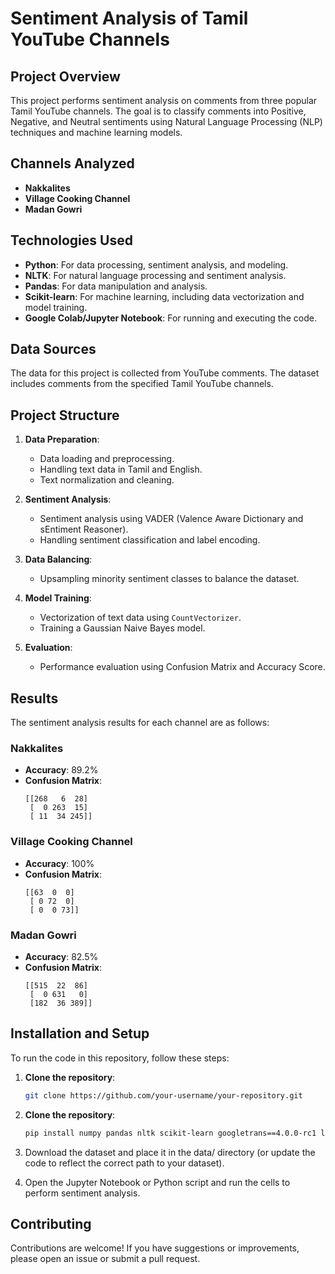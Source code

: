 # Sentiment Analysis of Tamil YouTube Channels

## Project Overview

This project performs sentiment analysis on comments from three popular Tamil YouTube channels. The goal is to classify comments into Positive, Negative, and Neutral sentiments using Natural Language Processing (NLP) techniques and machine learning models.

## Channels Analyzed

- **Nakkalites**
- **Village Cooking Channel**
- **Madan Gowri**

## Technologies Used

- **Python**: For data processing, sentiment analysis, and modeling.
- **NLTK**: For natural language processing and sentiment analysis.
- **Pandas**: For data manipulation and analysis.
- **Scikit-learn**: For machine learning, including data vectorization and model training.
- **Google Colab/Jupyter Notebook**: For running and executing the code.

## Data Sources

The data for this project is collected from YouTube comments. The dataset includes comments from the specified Tamil YouTube channels.

## Project Structure

1. **Data Preparation**:
   - Data loading and preprocessing.
   - Handling text data in Tamil and English.
   - Text normalization and cleaning.

2. **Sentiment Analysis**:
   - Sentiment analysis using VADER (Valence Aware Dictionary and sEntiment Reasoner).
   - Handling sentiment classification and label encoding.

3. **Data Balancing**:
   - Upsampling minority sentiment classes to balance the dataset.

4. **Model Training**:
   - Vectorization of text data using `CountVectorizer`.
   - Training a Gaussian Naive Bayes model.

5. **Evaluation**:
   - Performance evaluation using Confusion Matrix and Accuracy Score.

## Results

The sentiment analysis results for each channel are as follows:

### Nakkalites
- **Accuracy**: 89.2%
- **Confusion Matrix**:
    ```
    [[268   6  28]
     [  0 263  15]
     [ 11  34 245]]
    ```

### Village Cooking Channel
- **Accuracy**: 100%
- **Confusion Matrix**:
    ```
    [[63  0  0]
     [ 0 72  0]
     [ 0  0 73]]
    ```

### Madan Gowri
- **Accuracy**: 82.5%
- **Confusion Matrix**:
    ```
    [[515  22  86]
     [  0 631   0]
     [182  36 389]]
    ```

## Installation and Setup

To run the code in this repository, follow these steps:

1. **Clone the repository**:
   ```bash
   git clone https://github.com/your-username/your-repository.git

2. **Clone the repository**:
   ```bash
   pip install numpy pandas nltk scikit-learn googletrans==4.0.0-rc1 langdetect

3. Download the dataset and place it in the data/ directory (or update the code to reflect the correct path to your dataset).

4. Open the Jupyter Notebook or Python script and run the cells to perform sentiment analysis.

## Contributing

Contributions are welcome! If you have suggestions or improvements, please open an issue or submit a pull request.
